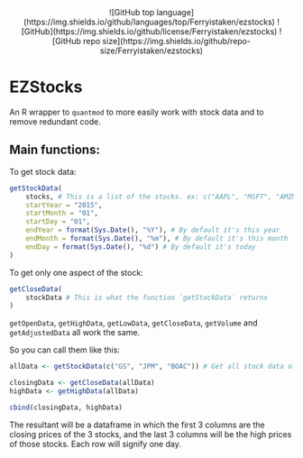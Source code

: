 <div align=center>
    ![GitHub top language](https://img.shields.io/github/languages/top/Ferryistaken/ezstocks)
    ![GitHub](https://img.shields.io/github/license/Ferryistaken/ezstocks)
    ![GitHub repo size](https://img.shields.io/github/repo-size/Ferryistaken/ezstocks)
</div>



# EZStocks

An R wrapper to `quantmod` to more easily work with stock data and to remove redundant code.

## Main functions:

To get stock data:

```r
getStockData(
    stocks, # This is a list of the stocks. ex: c("AAPL", "MSFT", "AMZN")
    startYear = "2015",
    startMonth = "01",
    startDay = "01",
    endYear = format(Sys.Date(), "%Y"), # By default it's this year
    endMonth = format(Sys.Date(), "%m"), # By default it's this month
    endDay = format(Sys.Date(), "%d") # By default it's today
)
```

To get only one aspect of the stock:

```r
getCloseData(
    stockData # This is what the function `getStockData` returns
)
```

`getOpenData`, `getHighData`, `getLowData`, `getCloseData`, `getVolume` and `getAdjustedData` all work the same.

So you can call them like this:

```r
allData <- getStockData(c("GS", "JPM", "BOAC")) # Get all stock data of these 3 companies starting from 2015

closingData <- getCloseData(allData)
highData <- getHighData(allData)

cbind(closingData, highData)
```

The resultant will be a dataframe in which the first 3 columns are the closing prices of the 3 stocks,
and the last 3 columns will be the high prices of those stocks.
Each row will signify one day.
